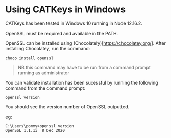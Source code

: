 # Using CATKeys in Windows

CATKeys has been tested in Windows 10 running in Node 12.16.2.

OpenSSL must be required and available in the PATH.

OpenSSL can be installed using (Chocolately)[https://chocolatey.org/]. After installing Chocolatey, run the command:

```
choco install openssl
```

> NB this command may have to be run from a command prompt running as administrator

You can validate installation has been sucessful by running the following command from the command prompt:

```
openssl version
```

You should see the version number of OpenSSL outputted.

eg:

```
C:\Users\pommy>openssl version
OpenSSL 1.1.1i  8 Dec 2020
```
